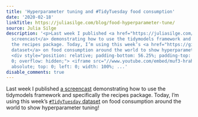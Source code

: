```yaml
---
title: 'Hyperparameter tuning and #TidyTuesday food consumption'
date: '2020-02-18'
linkTitle: https://juliasilge.com/blog/food-hyperparameter-tune/
source: Julia Silge
description: '<p>Last week I published <a href="https://juliasilge.com/blog/hotels-recipes/">a
  screencast</a> demonstrating how to use the tidymodels framework and specifically
  the recipes package. Today, I’m using this week’s <a href="https://github.com/rfordatascience/tidytuesday"><code>#TidyTuesday</code>
  dataset</a> on food consumption around the world to show hyperparameter tuning!</p>
  <div style="position: relative; padding-bottom: 56.25%; padding-top: 30px; height:
  0; overflow: hidden;"> <iframe src="//www.youtube.com/embed/muf3-hrahHs" style="position:
  absolute; top: 0; left: 0; width: 100%; ...'
disable_comments: true
---
```

<p>Last week I published <a href="https://juliasilge.com/blog/hotels-recipes/">a screencast</a> demonstrating how to use the tidymodels framework and specifically the recipes package. Today, I’m using this week’s <a href="https://github.com/rfordatascience/tidytuesday"><code>#TidyTuesday</code> dataset</a> on food consumption around the world to show hyperparameter tuning!</p> <div style="position: relative; padding-bottom: 56.25%; padding-top: 30px; height: 0; overflow: hidden;"> <iframe src="//www.youtube.com/embed/muf3-hrahHs" style="position: absolute; top: 0; left: 0; width: 100%; ...